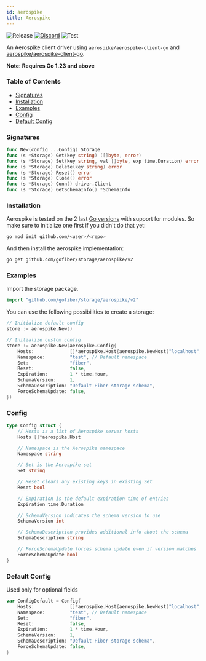 ```yaml
---
id: aerospike
title: Aerospike
---
```


![Release](https://img.shields.io/github/v/tag/gofiber/storage?filter=aerospike*)
[![Discord](https://img.shields.io/discord/704680098577514527?style=flat&label=%F0%9F%92%AC%20discord&color=00ACD7)](https://gofiber.io/discord)
![Test](https://img.shields.io/github/actions/workflow/status/gofiber/storage/test-aerospike.yml?label=Tests)

An Aerospike client driver using `aerospike/aerospike-client-go` and [aerospike/aerospike-client-go](https://github.com/aerospike/aerospike-client-go).

**Note: Requires Go 1.23 and above**

### Table of Contents

- [Signatures](#signatures)
- [Installation](#installation)
- [Examples](#examples)
- [Config](#config)
- [Default Config](#default-config)

### Signatures

```go
func New(config ...Config) Storage
func (s *Storage) Get(key string) ([]byte, error)
func (s *Storage) Set(key string, val []byte, exp time.Duration) error
func (s *Storage) Delete(key string) error
func (s *Storage) Reset() error
func (s *Storage) Close() error
func (s *Storage) Conn() driver.Client
func (s *Storage) GetSchemaInfo() *SchemaInfo
```

### Installation

Aerospike is tested on the 2 last [Go versions](https://golang.org/dl/) with support for modules. So make sure to initialize one first if you didn't do that yet:

```bash
go mod init github.com/<user>/<repo>
```

And then install the aerospike implementation:

```bash
go get github.com/gofiber/storage/aerospike/v2
```

### Examples

Import the storage package.

```go
import "github.com/gofiber/storage/aerospike/v2"
```

You can use the following possibilities to create a storage:

```go
// Initialize default config
store := aerospike.New()

// Initialize custom config
store := aerospike.New(aerospike.Config{
	Hosts:             []*aerospike.Host{aerospike.NewHost("localhost", 3000)},
	Namespace:         "test", // Default namespace
	Set:               "fiber",
	Reset:             false,
	Expiration:        1 * time.Hour,
	SchemaVersion:     1,
	SchemaDescription: "Default Fiber storage schema",
	ForceSchemaUpdate: false,
})
```

### Config
```go
type Config struct {
	// Hosts is a list of Aerospike server hosts
	Hosts []*aerospike.Host

	// Namespace is the Aerospike namespace
	Namespace string

	// Set is the Aerospike set
	Set string

	// Reset clears any existing keys in existing Set
	Reset bool

	// Expiration is the default expiration time of entries
	Expiration time.Duration

	// SchemaVersion indicates the schema version to use
	SchemaVersion int

	// SchemaDescription provides additional info about the schema
	SchemaDescription string

	// ForceSchemaUpdate forces schema update even if version matches
	ForceSchemaUpdate bool
}
```

### Default Config
Used only for optional fields
```go
var ConfigDefault = Config{
	Hosts:             []*aerospike.Host{aerospike.NewHost("localhost", 3000)},
	Namespace:         "test", // Default namespace
	Set:               "fiber",
	Reset:             false,
	Expiration:        1 * time.Hour,
	SchemaVersion:     1,
	SchemaDescription: "Default Fiber storage schema",
	ForceSchemaUpdate: false,
}
```
